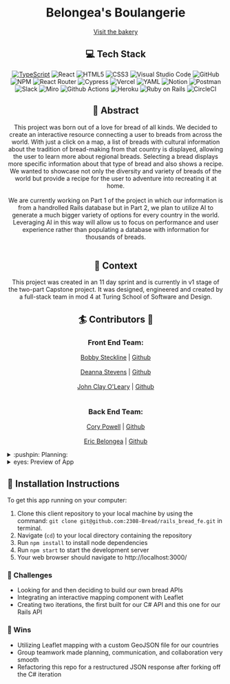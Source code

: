 <div align="center">
<h1> Belongea's Boulangerie </h1>

[Visit the bakery](https://laboulangerie.vercel.app/)

## :computer: Tech Stack <br>
[![TypeScript](https://badges.frapsoft.com/typescript/code/typescript-125x28.png?v=101)](https://github.com/ellerbrock/typescript-badges/)
![React](https://img.shields.io/badge/React-20232A?style=for-the-badge&logo=react&logoColor=61DAFB)
![HTML5](https://img.shields.io/badge/html5-%23E34F26.svg?style=for-the-badge&logo=html5&logoColor=white)
![CSS3](https://img.shields.io/badge/css3-%231572B6.svg?style=for-the-badge&logo=css3&logoColor=white)
![Visual Studio Code](https://img.shields.io/badge/Visual%20Studio%20Code-0078d7.svg?style=for-the-badge&logo=visual-studio-code&logoColor=white)
![GitHub](https://img.shields.io/badge/github-%23121011.svg?style=for-the-badge&logo=github&logoColor=white)
![NPM](https://img.shields.io/badge/NPM-%23CB3837.svg?style=for-the-badge&logo=npm&logoColor=white)
![React Router](https://img.shields.io/badge/React_Router-CA4245?style=for-the-badge&logo=react-router&logoColor=white)
![Cypress](https://img.shields.io/badge/Cypress-17202C?logo=cypress&logoColor=fff&style=for-the-badge)
![Vercel](https://img.shields.io/badge/Vercel-000000?style=for-the-badge&logo=vercel&logoColor=white)
![YAML](https://img.shields.io/badge/yaml-%23ffffff.svg?style=for-the-badge&logo=yaml&logoColor=151515)
![Notion](https://img.shields.io/badge/Notion-%23000000.svg?style=for-the-badge&logo=notion&logoColor=white)
![Postman](https://img.shields.io/badge/Postman-FF6C37?style=for-the-badge&logo=postman&logoColor=white)
![Slack](https://img.shields.io/badge/Slack-4A154B?style=for-the-badge&logo=slack&logoColor=white)
![Miro](https://img.shields.io/badge/Miro-F7C922?style=for-the-badge&logo=Miro&logoColor=050036)
![Github Actions](https://img.shields.io/badge/GitHub_Actions-2088FF?style=for-the-badge&logo=github-actions&logoColor=white)
![Heroku](https://img.shields.io/badge/Heroku-430098?style=for-the-badge&logo=heroku&logoColor=white)
![Ruby on Rails](https://img.shields.io/badge/Ruby_on_Rails-CC0000?style=for-the-badge&logo=ruby-on-rails&logoColor=white)
![CircleCI](https://img.shields.io/badge/circle%20ci-%23161616.svg?style=for-the-badge&logo=circleci&logoColor=white)

</div>

<div align="center">


## :closed_book: Abstract

This project was born out of a love for bread of all kinds. We decided to create an interactive resource connecting a user to breads from across the world. With just a click on a map, a list of breads with cultural information about the tradition of bread-making from that country is displayed, allowing the user to learn more about regional breads. Selecting a bread displays more specific information about that type of bread and also shows a recipe. We wanted to showcase not only the diversity and variety of breads of the world but provide a recipe for the user to adventure into recreating it at home. 
<br></br>
We are currently working on Part 1 of the project in which our information is from a handrolled Rails database but in Part 2, we plan to utilize AI to generate a much bigger variety of options for every country in the world. Leveraging AI in this way will allow us to focus on performance and user experience rather than populating a database with information for thousands of breads.
<br></br>
## :book: Context
This project was created in an 11 day sprint and is currently in v1 stage of the two-part Capstone project. It was designed, engineered and created by a full-stack team in mod 4 at Turing School of Software and Design. 


## :surfer: Contributors :wave:

### Front End Team:

[Bobby Steckline](https://www.linkedin.com/in/rsteckline/) | [Github](https://github.com/rsteckline)
<br></br>
[Deanna Stevens](https://www.linkedin.com/in/deanna-sofia-stevens/) | [Github](https://github.com/dsstevens)
<br></br>
[John Clay O'Leary](https://www.linkedin.com/in/john-clay-oleary/) | [Github](https://github.com/Captainlearyo)
<br></br>
### Back End Team:

[Cory Powell](https://www.linkedin.com/in/coryrpow/) | [Github](https://github.com/coryrpow)
<br></br>
[Eric Belongea](https://www.linkedin.com/in/eric-belongea/) | [Github](https://github.com/EricBelongea)


</div>


<details>
<summary>
:pushpin: Planning: 
</summary>

<div align="center">
:bar_chart: Project Boards
<!-- image of project board -->
<br></br>

[Our GH Project Board](https://github.com/orgs/2308-Bread/projects/1/views/1)

[Our Miro Board](https://miro.com/app/board/uXjVNzS_wwg=/)

</details>
  
<details>
<summary>
eyes: Preview of App
 
</summary>
<div align="center">
  <br></br>

<!--<img src=[screenshot or gif here] -->
<br></br>
<!--<img src=[screenshot or gif here] -->
<br></br>
<!--<img src=[screenshot or gif here] -->
<br></br>
<!--<img src=[screenshot or gif here] -->
<br></br>
</details>


## :floppy_disk: Installation Instructions
To get this app running on your computer: 

1. Clone this client repository to your local machine by using the command: `git clone git@github.com:2308-Bread/rails_bread_fe.git` in terminal.
2. Navigate (`cd`) to your local directory containing the repository
3. Run `npm install` to install node dependencies
4. Run `npm start` to start the development server
5. Your web browser should navigate to http://localhost:3000/

### :space_invader: Challenges 
- Looking for and then deciding to build our own bread APIs
- Integrating an interactive mapping component with Leaflet
- Creating two iterations, the first built for our C# API and this one for our Rails API

### :dizzy: Wins
- Utilizing Leaflet mapping with a custom GeoJSON file for our countries
- Group teamwork made planning, communication, and collaboration very smooth
- Refactoring this repo for a restructured JSON response after forking off the C# iteration
